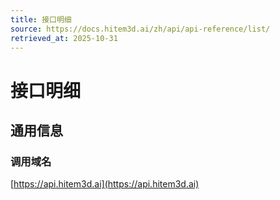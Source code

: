 ```yaml
---
title: 接口明细
source: https://docs.hitem3d.ai/zh/api/api-reference/list/
retrieved_at: 2025-10-31
---
```


<!-- chunk_id: list-chunk-01 -->

# 接口明细

## 通用信息

### 调用域名

[https://api.hitem3d.ai](https://api.hitem3d.ai)
